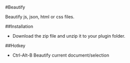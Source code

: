 #Beautify

Beautify js, json, html or css files.

##Installation

- Download the zip file and unzip it to your plugin folder.

##Hotkey

- Ctrl-Alt-B Beautify current document/selection